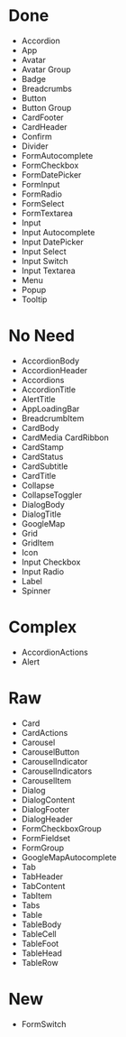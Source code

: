 # Done

- Accordion
- App
- Avatar
- Avatar Group
- Badge
- Breadcrumbs
- Button
- Button Group
- CardFooter
- CardHeader
- Confirm
- Divider
- FormAutocomplete
- FormCheckbox
- FormDatePicker
- FormInput
- FormRadio
- FormSelect
- FormTextarea
- Input
- Input Autocomplete
- Input DatePicker
- Input Select
- Input Switch
- Input Textarea
- Menu
- Popup
- Tooltip

# No Need

- AccordionBody
- AccordionHeader
- Accordions
- AccordionTitle
- AlertTitle
- AppLoadingBar
- BreadcrumbItem
- CardBody
- CardMedia
  CardRibbon
- CardStamp
- CardStatus
- CardSubtitle
- CardTitle
- Collapse
- CollapseToggler
- DialogBody
- DialogTitle
- GoogleMap
- Grid
- GridItem
- Icon
- Input Checkbox
- Input Radio
- Label
- Spinner

# Complex

- AccordionActions
- Alert

# Raw

- Card
- CardActions
- Carousel
- CarouselButton
- CarouselIndicator
- CarouselIndicators
- CarouselItem
- Dialog
- DialogContent
- DialogFooter
- DialogHeader
- FormCheckboxGroup
- FormFieldset
- FormGroup
- GoogleMapAutocomplete
- Tab
- TabHeader
- TabContent
- TabItem
- Tabs
- Table
- TableBody
- TableCell
- TableFoot
- TableHead
- TableRow

# New

- FormSwitch
